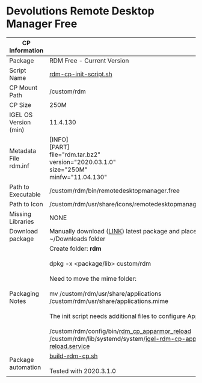 # Devolutions Remote Desktop Manager Free

|  CP Information |            |
|-----------------|------------|
| Package | RDM Free - Current Version |
| Script Name | [rdm-cp-init-script.sh](rdm-cp-init-script.sh) |
| CP Mount Path | /custom/rdm |
| CP Size | 250M |
| IGEL OS Version (min) | 11.4.130 |
| Metadata File <br /> rdm.inf | [INFO] <br /> [PART] <br /> file="rdm.tar.bz2" <br /> version="2020.03.1.0" <br /> size="250M" <br /> minfw="11.04.130" |
| Path to Executable | /custom/rdm/bin/remotedesktopmanager.free |
| Path to Icon | /custom/rdm/usr/share/icons/remotedesktopmanager.free.png |
| Missing Libraries | NONE |
| Download package | Manually download ([LINK](https://remotedesktopmanager.com/home/thankyou/rdmlinuxfreebin)) latest package and place into ~/Downloads folder |
| Packaging Notes | Create folder: **rdm** <br /><br /> dpkg -x <package/lib> custom/rdm <br /><br /> Need to move the mime folder: <br /><br />mv /custom/rdm/usr/share/applications /custom/rdm/usr/share/applications.mime <br /><br />The init script needs additional files to configure AppArmor: <br /><br /> /custom/rdm/config/bin/[rdm_cp_apparmor_reload](rdm_cp_apparmor_reload) <br /> /custom/rdm/lib/systemd/system/[igel-rdm-cp-apparmor-reload.service](igel-rdm-cp-apparmor-reload.service) |
| Package automation | [build-rdm-cp.sh](build-rdm-cp.sh) <br /><br /> Tested with 2020.3.1.0 |
